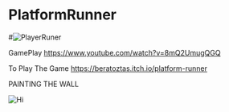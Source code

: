 # PlatformRunner

#![PlayerRuner](https://user-images.githubusercontent.com/52411265/137998649-6d7f6da0-8c1e-4f2f-bd42-ed9723daa78b.PNG)

GamePlay
https://www.youtube.com/watch?v=8mQ2UmugQGQ

To Play The Game
https://beratoztas.itch.io/platform-runner

PAINTING THE WALL

![Hi](https://user-images.githubusercontent.com/52411265/140628756-40d80f1d-f27c-487b-8822-7384f38e3a9a.PNG)
